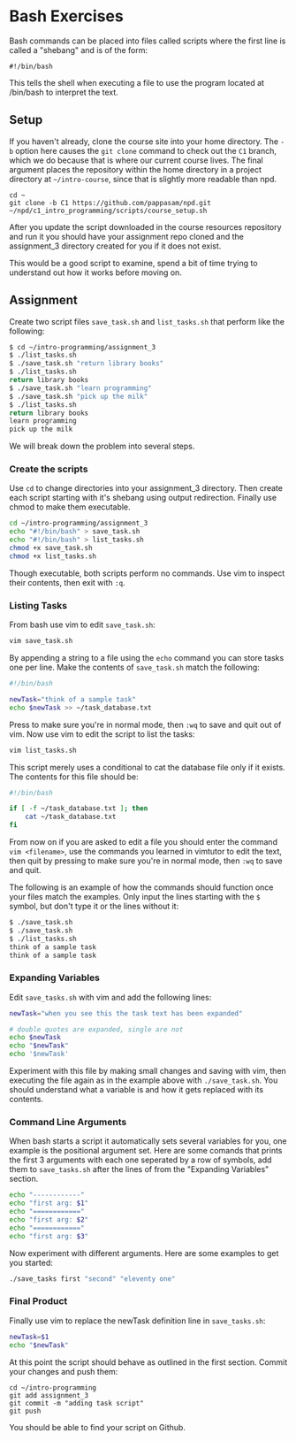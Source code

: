 # Bash Exercises

Bash commands can be placed into files called scripts where the first line is
called a "shebang" and is of the form:

    #!/bin/bash

This tells the shell when executing a file to use the program located at
/bin/bash to interpret the text.

## Setup

If you haven't already, clone the course site into your home directory. The
`-b` option here causes the `git clone` command to check out the `C1` branch,
which we do because that is where our current course lives. The final argument
places the repository within the home directory in a project directory at
`~/intro-course`, since that is slightly more readable than npd.

    cd ~
    git clone -b C1 https://github.com/pappasam/npd.git
    ~/npd/c1_intro_programming/scripts/course_setup.sh

After you update the script downloaded in the course resources repository and
run it you should have your assignment repo cloned and the assignment_3
directory created for you if it does not exist.

This would be a good script to examine, spend a bit of time trying to understand out
how it works before moving on.

## Assignment

Create two script files `save_task.sh` and `list_tasks.sh` that perform like the
following:

```bash
$ cd ~/intro-programming/assignment_3
$ ./list_tasks.sh
$ ./save_task.sh "return library books"
$ ./list_tasks.sh
return library books
$ ./save_task.sh "learn programming"
$ ./save_task.sh "pick up the milk"
$ ./list_tasks.sh
return library books
learn programming
pick up the milk
```

We will break down the problem into several steps.

### Create the scripts

Use `cd` to change directories into your assignment_3 directory. Then create
each script starting with it's shebang using output redirection. Finally use
chmod to make them executable.

```bash
cd ~/intro-programming/assignment_3
echo "#!/bin/bash" > save_task.sh
echo "#!/bin/bash" > list_tasks.sh
chmod +x save_task.sh
chmod +x list_tasks.sh
```

Though executable, both scripts perform no commands. Use vim to inspect their
contents, then exit with `:q`.

### Listing Tasks

From bash use vim to edit `save_task.sh`:

```bash
vim save_task.sh
```

By appending a string to a file using the `echo` command you can store tasks one
per line.  Make the contents of `save_task.sh` match the following:

```bash
#!/bin/bash

newTask="think of a sample task"
echo $newTask >> ~/task_database.txt
```

Press <escape> to make sure you're in normal mode, then `:wq` to save and quit
out of vim. Now use vim to edit the script to list the tasks:

```bash
vim list_tasks.sh
```

This script merely uses a conditional to cat the database file only if it exists.
The contents for this file should be:

```bash
#!/bin/bash

if [ -f ~/task_database.txt ]; then
    cat ~/task_database.txt
fi
```

From now on if you are asked to edit a file you should enter the command `vim
<filename>`, use the commands you learned in vimtutor to edit the text, then
quit by pressing <escape> to make sure you're in normal mode, then `:wq` to
save and quit.

The following is an example of how the commands should function once your files
match the examples. Only input the lines starting with the `$` symbol, but don't
type it or the lines without it:

```bash
$ ./save_task.sh
$ ./save_task.sh
$ ./list_tasks.sh
think of a sample task
think of a sample task
```

### Expanding Variables

Edit `save_tasks.sh` with vim and add the following lines:

```bash
newTask="when you see this the task text has been expanded"

# double quotes are expanded, single are not
echo $newTask
echo "$newTask"
echo '$newTask'
```

Experiment with this file by making small changes and saving with vim, then
executing the file again as in the example above with `./save_task.sh`. You
should understand what a variable is and how it gets replaced with its contents.

### Command Line Arguments

When bash starts a script it automatically sets several variables for you, one
example is the positional argument set. Here are some comands that prints the first 3
arguments with each one seperated by a row of symbols, add them to
`save_tasks.sh` after the lines of from the "Expanding Variables" section.

```bash
echo "------------"
echo "first arg: $1"
echo "============"
echo "first arg: $2"
echo "============"
echo "first arg: $3"
```

Now experiment with different arguments. Here are some examples to get you
started:

```bash
./save_tasks first "second" "eleventy one"
```

### Final Product

Finally use vim to replace the newTask definition line in `save_tasks.sh`:

```bash
newTask=$1
echo "$newTask"
```

At this point the script should behave as outlined in the first section. Commit
your changes and push them:

    cd ~/intro-programming
    git add assignment_3
    git commit -m "adding task script"
    git push

You should be able to find your script on Github.

